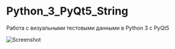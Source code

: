 # Python_3_PyQt5_String
Работа с визуальными тестовыми данными в Python 3 с PyQt5

![Screenshot](screenshot.png)

